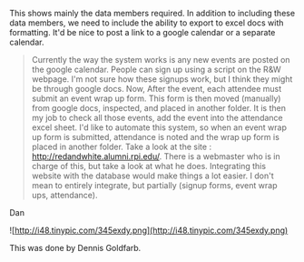 This shows mainly the data members required.
In addition to including these data members, we need to include the ability
to export to excel docs with formatting.
It'd be nice to post a link to a google calendar or a separate calendar.
> Currently the way the system works is any new events are posted on the
google calendar.  People can sign up using a script on the R&W webpage.  I'm
not sure how these signups work, but I think they might be through google
docs.  Now, After the event, each attendee must submit an event wrap up
form.  This form is then moved (manually) from google docs, inspected, and
placed in another folder.  It is then my job to check all those events, add
the event into the attendance excel sheet.  I'd like to automate this
system, so when an event wrap up form is submitted, attendance is noted and
the wrap up form is placed  in another folder.
Take a look at the site :  http://redandwhite.alumni.rpi.edu/.  There is a
webmaster who is in charge of this, but take a look at what he does.
> Integrating this website with the database would make things a lot easier.
> I don't mean to entirely integrate, but partially (signup forms, event wrap
ups, attendance).

Dan

![http://i48.tinypic.com/345exdy.png](http://i48.tinypic.com/345exdy.png)

This was done by Dennis Goldfarb.